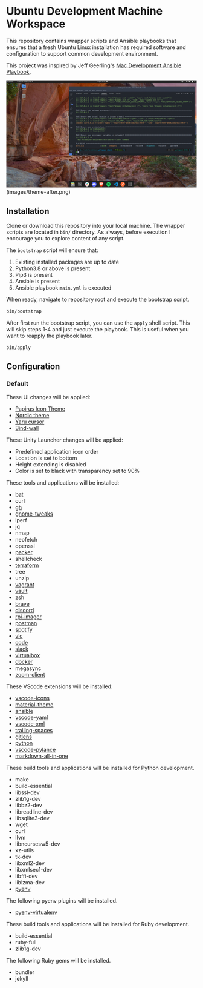 # Ubuntu Development Machine Workspace

This repository contains wrapper scripts and Ansible playbooks that ensures that a fresh Ubuntu Linux installation has required software and configuration to support common development environment.

This project was inspired by Jeff Geerling's [Mac Development Ansible Playbook](https://github.com/geerlingguy/mac-dev-playbook).

![theme-after](images/theme-after_thumbnail.png)(images/theme-after.png)

## Installation

Clone or download this repository into your local machine. The wrapper scripts are located in `bin/` directory. As always, before execution I encourage you to explore content of any script.

The `bootstrap` script will ensure that:

1. Existing installed packages are up to date
2. Python3.8 or above is present
3. Pip3 is present
4. Ansible is present
5. Ansible playbook `main.yml` is executed

When ready, navigate to repository root and execute the bootstrap script.

```bash
bin/bootstrap
```

After first run the bootstrap script, you can use the `apply` shell script. This will skip steps 1-4 and just execute the playbook. This is useful when you want to reapply the playbook later.

```bash
bin/apply
```

## Configuration

### Default

These UI changes will be applied:

- [Papirus Icon Theme](https://github.com/PapirusDevelopmentTeam/papirus-icon-theme)
- [Nordic theme](https://github.com/EliverLara/Nordic)
- [Yaru cursor](https://github.com/ubuntu/yaru)
- [Bind-wall](https://github.com/keshavbhatt/BingWall)

These Unity Launcher changes will be applied:

- Predefined application icon order
- Location is set to bottom
- Height extending is disabled
- Color is set to black with transparency set to 90%

These tools and applications will be installed:

- [bat](https://github.com/sharkdp/bat)
- curl
- [gh](https://github.com/cli/cli)
- [gnome-tweaks](https://wiki.gnome.org/Apps/Tweaks)
- iperf
- jq
- nmap
- neofetch
- openssl
- [packer](https://www.packer.io/)
- shellcheck
- [terraform](https://www.terraform.io/)
- tree
- unzip
- [vagrant](https://www.vagrantup.com/)
- [vault](https://www.vaultproject.io/)
- zsh
- [brave](https://brave.com/)
- [discord](https://discord.com/)
- [rpi-imager](https://www.raspberrypi.com/software/)
- [postman](https://www.postman.com/)
- [spotify](https://www.spotify.com/)
- [vlc](https://www.videolan.org/vlc/)
- [code](https://code.visualstudio.com/)
- [slack](https://slack.com/)
- [virtualbox](https://www.virtualbox.org/)
- [docker](https://www.docker.com/)
- megasync
- [zoom-client](https://zoom.us/support/download)

These VScode extensions will be installed:

- [vscode-icons](https://marketplace.visualstudio.com/items?itemName=vscode-icons-team.vscode-icons)
- [material-theme](https://marketplace.visualstudio.com/items?itemName=zhuangtongfa.Material-theme)
- [ansible](https://marketplace.visualstudio.com/items?itemName=redhat.ansible)
- [vscode-yaml](https://marketplace.visualstudio.com/items?itemName=redhat.vscode-yaml)
- [vscode-xml](https://marketplace.visualstudio.com/items?itemName=redhat.vscode-xml)
- [trailing-spaces](https://marketplace.visualstudio.com/items?itemName=shardulm94.trailing-spaces)
- [gitlens](https://marketplace.visualstudio.com/items?itemName=eamodio.gitlens)
- [python](https://marketplace.visualstudio.com/items?itemName=ms-python.python)
- [vscode-pylance](https://marketplace.visualstudio.com/items?itemName=ms-python.vscode-pylance)
- [markdown-all-in-one](https://marketplace.visualstudio.com/items?itemName=yzhang.markdown-all-in-one)

These build tools and applications will be installed for Python development.

- make
- build-essential
- libssl-dev
- zlib1g-dev
- libbz2-dev
- libreadline-dev
- libsqlite3-dev
- wget
- curl
- llvm
- libncursesw5-dev
- xz-utils
- tk-dev
- libxml2-dev
- libxmlsec1-dev
- libffi-dev
- liblzma-dev
- [pyenv](https://github.com/pyenv/pyenv/)

The following pyenv plugins will be installed.

- [pyenv-virtualenv](https://github.com/pyenv/pyenv-virtualenv)

These build tools and applications will be installed for Ruby development.

- build-essential
- ruby-full
- zlib1g-dev

The following Ruby gems will be installed.
- bundler
- jekyll